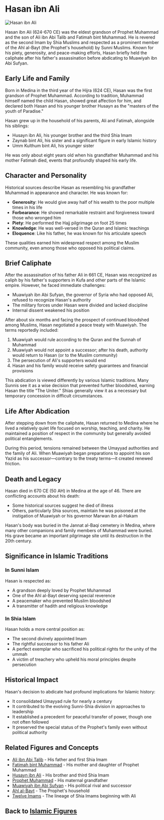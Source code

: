 # Hasan ibn Ali

![Hasan ibn Ali](../../images/hasan_ibn_ali.jpg)

Hasan ibn Ali (624-670 CE) was the eldest grandson of Prophet Muhammad and the son of Ali ibn Abi Talib and Fatimah bint Muhammad. He is revered as the second Imam by Shia Muslims and respected as a prominent member of the Ahl al-Bayt (the Prophet's household) by Sunni Muslims. Known for his piety, generosity, and peace-making efforts, Hasan briefly held the caliphate after his father's assassination before abdicating to Muawiyah ibn Abi Sufyan.

## Early Life and Family

Born in Medina in the third year of the Hijra (624 CE), Hasan was the first grandson of Prophet Muhammad. According to tradition, Muhammad himself named the child Hasan, showed great affection for him, and declared both Hasan and his younger brother Husayn as the "masters of the youth of Paradise."

Hasan grew up in the household of his parents, Ali and Fatimah, alongside his siblings:
- Husayn ibn Ali, his younger brother and the third Shia Imam
- Zaynab bint Ali, his sister and a significant figure in early Islamic history
- Umm Kulthum bint Ali, his younger sister

He was only about eight years old when his grandfather Muhammad and his mother Fatimah died, events that profoundly shaped his early life.

## Character and Personality

Historical sources describe Hasan as resembling his grandfather Muhammad in appearance and character. He was known for:

- **Generosity**: He would give away half of his wealth to the poor multiple times in his life
- **Forbearance**: He showed remarkable restraint and forgiveness toward those who wronged him
- **Piety**: He performed the Hajj pilgrimage on foot 25 times
- **Knowledge**: He was well-versed in the Quran and Islamic teachings
- **Eloquence**: Like his father, he was known for his articulate speech

These qualities earned him widespread respect among the Muslim community, even among those who opposed his political claims.

## Brief Caliphate

After the assassination of his father Ali in 661 CE, Hasan was recognized as caliph by his father's supporters in Kufa and other parts of the Islamic empire. However, he faced immediate challenges:

- Muawiyah ibn Abi Sufyan, the governor of Syria who had opposed Ali, refused to recognize Hasan's authority
- The military forces under Hasan were divided and lacked discipline
- Internal dissent weakened his position

After about six months and facing the prospect of continued bloodshed among Muslims, Hasan negotiated a peace treaty with Muawiyah. The terms reportedly included:

1. Muawiyah would rule according to the Quran and the Sunnah of Muhammad
2. Muawiyah would not appoint a successor; after his death, authority would return to Hasan (or to the Muslim community)
3. The persecution of Ali's supporters would end
4. Hasan and his family would receive safety guarantees and financial provisions

This abdication is viewed differently by various Islamic traditions. Many Sunnis see it as a wise decision that prevented further bloodshed, earning Hasan the title "The Uniter." Shias generally view it as a necessary but temporary concession in difficult circumstances.

## Life After Abdication

After stepping down from the caliphate, Hasan returned to Medina where he lived a relatively quiet life focused on worship, teaching, and charity. He maintained a position of respect in the community but generally avoided political entanglements.

During this period, tensions remained between the Umayyad authorities and the family of Ali. When Muawiyah began preparations to appoint his son Yazid as his successor—contrary to the treaty terms—it created renewed friction.

## Death and Legacy

Hasan died in 670 CE (50 AH) in Medina at the age of 46. There are conflicting accounts about his death:

- Some historical sources suggest he died of illness
- Others, particularly Shia sources, maintain he was poisoned at the instigation of Muawiyah or his governor Marwan ibn al-Hakam

Hasan's body was buried in the Jannat al-Baqi cemetery in Medina, where many other companions and family members of Muhammad were buried. His grave became an important pilgrimage site until its destruction in the 20th century.

## Significance in Islamic Traditions

### In Sunni Islam
Hasan is respected as:
- A grandson deeply loved by Prophet Muhammad
- One of the Ahl al-Bayt deserving special reverence
- A peacemaker who prevented Muslim bloodshed
- A transmitter of hadith and religious knowledge

### In Shia Islam
Hasan holds a more central position as:
- The second divinely appointed Imam
- The rightful successor to his father Ali
- A perfect exemplar who sacrificed his political rights for the unity of the ummah
- A victim of treachery who upheld his moral principles despite persecution

## Historical Impact

Hasan's decision to abdicate had profound implications for Islamic history:
- It consolidated Umayyad rule for nearly a century
- It contributed to the evolving Sunni-Shia division in approaches to leadership
- It established a precedent for peaceful transfer of power, though one not often followed
- It preserved the special status of the Prophet's family even without political authority

## Related Figures and Concepts

- [Ali ibn Abi Talib](./ali.md) - His father and first Shia Imam
- [Fatimah bint Muhammad](./fatimah.md) - His mother and daughter of Prophet Muhammad
- [Husayn ibn Ali](./husayn.md) - His brother and third Shia Imam
- [Prophet Muhammad](./muhammad.md) - His maternal grandfather
- [Muawiyah ibn Abi Sufyan](./muawiyah.md) - His political rival and successor
- [Ahl al-Bayt](./ahl_al_bayt.md) - The Prophet's household
- [Twelve Imams](./twelve_imams.md) - The lineage of Shia Imams beginning with Ali

## Back to [Islamic Figures](./README.md)
